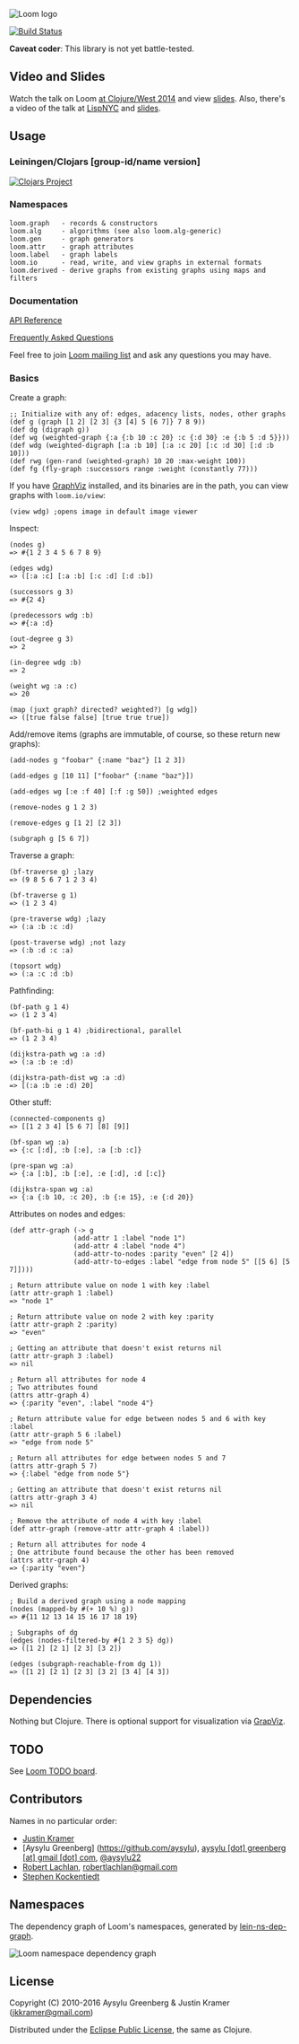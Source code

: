![Loom logo](https://raw.github.com/aysylu/loom/master/doc/loom_logo.png "Loom")

[![Build Status](https://travis-ci.org/aysylu/loom.png)](http://travis-ci.org/aysylu/loom)

**Caveat coder**: This library is not yet battle-tested.


## Video and Slides

Watch the talk on Loom [at Clojure/West 2014](https://www.youtube.com/watch?v=wEEutxTYQQU) and view [slides](http://www.slideshare.net/aysylu/loom-at-clojurewest-32794616). Also, there's a video of the talk at [LispNYC](http://youtu.be/Iev7zavblqg) and [slides](http://www.slideshare.net/aysylu/aysylu-loom).

## Usage

### Leiningen/Clojars [group-id/name version]

[![Clojars Project](http://clojars.org/aysylu/loom/latest-version.svg)](http://clojars.org/aysylu/loom)

### Namespaces

    loom.graph   - records & constructors
    loom.alg     - algorithms (see also loom.alg-generic)
    loom.gen     - graph generators
    loom.attr    - graph attributes
    loom.label   - graph labels
    loom.io      - read, write, and view graphs in external formats
    loom.derived - derive graphs from existing graphs using maps and filters

### Documentation

[API Reference](http://aysy.lu/loom/)

[Frequently Asked Questions](http://aysy.lu/loom/faq.html)

Feel free to join [Loom mailing list](https://groups.google.com/forum/#!forum/loom-clj) and ask any questions you may have.

### Basics

Create a graph:

    ;; Initialize with any of: edges, adacency lists, nodes, other graphs
    (def g (graph [1 2] [2 3] {3 [4] 5 [6 7]} 7 8 9))
    (def dg (digraph g))
    (def wg (weighted-graph {:a {:b 10 :c 20} :c {:d 30} :e {:b 5 :d 5}}))
    (def wdg (weighted-digraph [:a :b 10] [:a :c 20] [:c :d 30] [:d :b 10]))
    (def rwg (gen-rand (weighted-graph) 10 20 :max-weight 100))
    (def fg (fly-graph :successors range :weight (constantly 77)))

If you have [GraphViz](http://www.graphviz.org) installed, and its binaries are in the path, you can view graphs with <code>loom.io/view</code>:

    (view wdg) ;opens image in default image viewer

Inspect:

    (nodes g)
    => #{1 2 3 4 5 6 7 8 9}

    (edges wdg)
    => ([:a :c] [:a :b] [:c :d] [:d :b])

    (successors g 3)
    => #{2 4}

    (predecessors wdg :b)
    => #{:a :d}

    (out-degree g 3)
    => 2

    (in-degree wdg :b)
    => 2

    (weight wg :a :c)
    => 20

    (map (juxt graph? directed? weighted?) [g wdg])
    => ([true false false] [true true true])

Add/remove items (graphs are immutable, of course, so these return new graphs):

    (add-nodes g "foobar" {:name "baz"} [1 2 3])

    (add-edges g [10 11] ["foobar" {:name "baz"}])

    (add-edges wg [:e :f 40] [:f :g 50]) ;weighted edges

    (remove-nodes g 1 2 3)

    (remove-edges g [1 2] [2 3])

    (subgraph g [5 6 7])

Traverse a graph:

    (bf-traverse g) ;lazy
    => (9 8 5 6 7 1 2 3 4)

    (bf-traverse g 1)
    => (1 2 3 4)

    (pre-traverse wdg) ;lazy
    => (:a :b :c :d)

    (post-traverse wdg) ;not lazy
    => (:b :d :c :a)

    (topsort wdg)
    => (:a :c :d :b)

Pathfinding:

    (bf-path g 1 4)
    => (1 2 3 4)

    (bf-path-bi g 1 4) ;bidirectional, parallel
    => (1 2 3 4)

    (dijkstra-path wg :a :d)
    => (:a :b :e :d)

    (dijkstra-path-dist wg :a :d)
    => [(:a :b :e :d) 20]

Other stuff:

    (connected-components g)
    => [[1 2 3 4] [5 6 7] [8] [9]]

    (bf-span wg :a)
    => {:c [:d], :b [:e], :a [:b :c]}

    (pre-span wg :a)
    => {:a [:b], :b [:e], :e [:d], :d [:c]}

    (dijkstra-span wg :a)
    => {:a {:b 10, :c 20}, :b {:e 15}, :e {:d 20}}

Attributes on nodes and edges:

    (def attr-graph (-> g
                    (add-attr 1 :label "node 1")
                    (add-attr 4 :label "node 4")
                    (add-attr-to-nodes :parity "even" [2 4])
                    (add-attr-to-edges :label "edge from node 5" [[5 6] [5 7]])))

    ; Return attribute value on node 1 with key :label
    (attr attr-graph 1 :label)
    => "node 1"

    ; Return attribute value on node 2 with key :parity
    (attr attr-graph 2 :parity)
    => "even"

    ; Getting an attribute that doesn't exist returns nil
    (attr attr-graph 3 :label)
    => nil

    ; Return all attributes for node 4
    ; Two attributes found
    (attrs attr-graph 4)
    => {:parity "even", :label "node 4"}

    ; Return attribute value for edge between nodes 5 and 6 with key :label
    (attr attr-graph 5 6 :label)
    => "edge from node 5"

    ; Return all attributes for edge between nodes 5 and 7
    (attrs attr-graph 5 7)
    => {:label "edge from node 5"}

    ; Getting an attribute that doesn't exist returns nil
    (attrs attr-graph 3 4)
    => nil

    ; Remove the attribute of node 4 with key :label
    (def attr-graph (remove-attr attr-graph 4 :label))

    ; Return all attributes for node 4
    ; One attribute found because the other has been removed
    (attrs attr-graph 4)
    => {:parity "even"}

Derived graphs:

    ; Build a derived graph using a node mapping
    (nodes (mapped-by #(+ 10 %) g))
    => #{11 12 13 14 15 16 17 18 19}

    ; Subgraphs of dg
    (edges (nodes-filtered-by #{1 2 3 5} dg))
    => ([1 2] [2 1] [2 3] [3 2])

    (edges (subgraph-reachable-from dg 1))
    => ([1 2] [2 1] [2 3] [3 2] [3 4] [4 3])

## Dependencies

Nothing but Clojure. There is optional support for visualization via [GrapViz](http://graphviz.org).

## TODO

See [Loom TODO board](https://trello.com/b/VgPZkvjP/loom-todo).

## Contributors

Names in no particular order:

* [Justin Kramer](https://github.com/jkk/)
* [Aysylu Greenberg] (https://github.com/aysylu), [aysylu [dot] greenberg [at] gmail [dot] com](mailto:aysylu.greenberg@gmail.com), [@aysylu22](http://twitter.com/aysylu22)
* [Robert Lachlan](https://github.com/heffalump), [robertlachlan@gmail.com](mailto:robertlachlan@gmail.com)
* [Stephen Kockentiedt](https://github.com/s-k)

## Namespaces

The dependency graph of Loom's namespaces, generated by [lein-ns-dep-graph](https://github.com/hilverd/lein-ns-dep-graph).

![Loom namespace dependency graph](./doc/ns-dep-graph.png)

## License

Copyright (C) 2010-2016 Aysylu Greenberg & Justin Kramer (jkkramer@gmail.com)

Distributed under the [Eclipse Public License](http://opensource.org/licenses/eclipse-1.0.php), the same as Clojure.
